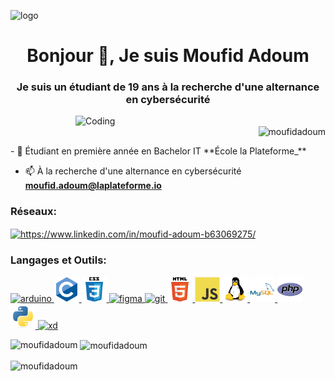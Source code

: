 ![logo](https://github.com/moufidadoum/moufidadoum/blob/main/github%20banni%C3%A8re.jpg)
<h1 align="center">Bonjour 👋, Je suis Moufid Adoum</h1>
<h3 align="center">Je suis un étudiant de 19 ans à la recherche d'une alternance en cybersécurité</h3>
<img align="right" alt="Coding" width="400" src="https://i.gifer.com/JXA0.gif">


<p align="right"> <img src="https://media.tenor.com/GfSX-u7VGM4AAAAC/coding.gif" alt="moufidadoum" /> </p>
- 💬 Étudiant en première année en Bachelor IT **École la Plateforme_**

- 📫 À la recherche d'une alternance en cybersécurité **moufid.adoum@laplateforme.io**

<h3 align="left">Réseaux:</h3>
<p align="left">
<a href="https://linkedin.com/in/https://www.linkedin.com/in/moufid-adoum-b63069275/" target="blank"><img align="center" src="https://raw.githubusercontent.com/rahuldkjain/github-profile-readme-generator/master/src/images/icons/Social/linked-in-alt.svg" alt="https://www.linkedin.com/in/moufid-adoum-b63069275/" height="30" width="40" /></a>
</p>

<h3 align="left">Langages et Outils:</h3>
<p align="left"> <a href="https://www.arduino.cc/" target="_blank" rel="noreferrer"> <img src="https://cdn.worldvectorlogo.com/logos/arduino-1.svg" alt="arduino" width="40" height="40"/> </a> <a href="https://www.cprogramming.com/" target="_blank" rel="noreferrer"> <img src="https://raw.githubusercontent.com/devicons/devicon/master/icons/c/c-original.svg" alt="c" width="40" height="40"/> </a> <a href="https://www.w3schools.com/css/" target="_blank" rel="noreferrer"> <img src="https://raw.githubusercontent.com/devicons/devicon/master/icons/css3/css3-original-wordmark.svg" alt="css3" width="40" height="40"/> </a> <a href="https://www.figma.com/" target="_blank" rel="noreferrer"> <img src="https://www.vectorlogo.zone/logos/figma/figma-icon.svg" alt="figma" width="40" height="40"/> </a> <a href="https://git-scm.com/" target="_blank" rel="noreferrer"> <img src="https://www.vectorlogo.zone/logos/git-scm/git-scm-icon.svg" alt="git" width="40" height="40"/> </a> <a href="https://www.w3.org/html/" target="_blank" rel="noreferrer"> <img src="https://raw.githubusercontent.com/devicons/devicon/master/icons/html5/html5-original-wordmark.svg" alt="html5" width="40" height="40"/> </a> <a href="https://developer.mozilla.org/en-US/docs/Web/JavaScript" target="_blank" rel="noreferrer"> <img src="https://raw.githubusercontent.com/devicons/devicon/master/icons/javascript/javascript-original.svg" alt="javascript" width="40" height="40"/> </a> <a href="https://www.linux.org/" target="_blank" rel="noreferrer"> <img src="https://raw.githubusercontent.com/devicons/devicon/master/icons/linux/linux-original.svg" alt="linux" width="40" height="40"/> </a> <a href="https://www.mysql.com/" target="_blank" rel="noreferrer"> <img src="https://raw.githubusercontent.com/devicons/devicon/master/icons/mysql/mysql-original-wordmark.svg" alt="mysql" width="40" height="40"/> </a> <a href="https://www.php.net" target="_blank" rel="noreferrer"> <img src="https://raw.githubusercontent.com/devicons/devicon/master/icons/php/php-original.svg" alt="php" width="40" height="40"/> </a> <a href="https://www.python.org" target="_blank" rel="noreferrer"> <img src="https://raw.githubusercontent.com/devicons/devicon/master/icons/python/python-original.svg" alt="python" width="40" height="40"/> </a> <a href="https://www.adobe.com/products/xd.html" target="_blank" rel="noreferrer"> <img src="https://cdn.worldvectorlogo.com/logos/adobe-xd.svg" alt="xd" width="40" height="40"/> </a> </p>

<p><img align="left" src="https://github-readme-stats.vercel.app/api/top-langs?username=moufidadoum&show_icons=true&locale=en&layout=compact" alt="moufidadoum" /></p>

<p>&nbsp;<img align="center" src="https://github-readme-stats.vercel.app/api?username=moufidadoum&show_icons=true&locale=en" alt="moufidadoum" /></p>

<p><img align="center" src="https://github-readme-streak-stats.herokuapp.com/?user=moufidadoum&" alt="moufidadoum" /></p>
